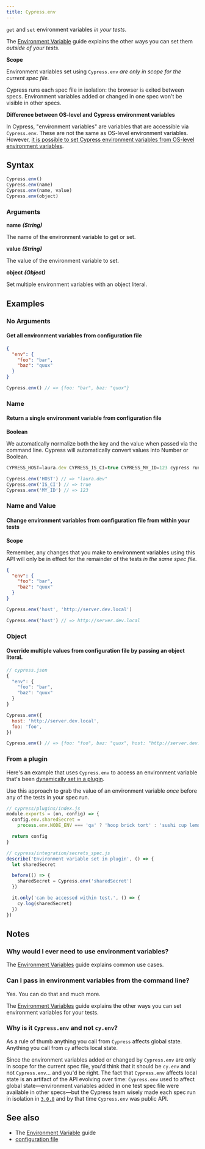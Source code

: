 ```yaml
---
title: Cypress.env
---
```


`get` and `set` environment variables _in your tests_.

<Alert type="info">

The [Environment Variable](/guides/guides/environment-variables) guide explains
the other ways you can set them _outside of your tests_.

</Alert>

<Alert type="warning">

<strong class="alert-header">Scope</strong>

Environment variables set using `Cypress.env` _are only in scope for the current
spec file._

Cypress runs each spec file in isolation: the browser is exited between specs.
Environment variables added or changed in one spec won't be visible in other
specs.

</Alert>

<Alert type="warning">

<strong class="alert-header">Difference between OS-level and Cypress environment
variables</strong>

In Cypress, "environment variables" are variables that are accessible via
`Cypress.env`. These are not the same as OS-level environment variables.
However,
[it is possible to set Cypress environment variables from OS-level environment variables](/guides/guides/environment-variables.html#Option-3-CYPRESS).

</Alert>

## Syntax

```javascript
Cypress.env()
Cypress.env(name)
Cypress.env(name, value)
Cypress.env(object)
```

### Arguments

**<Icon name="angle-right"></Icon> name** **_(String)_**

The name of the environment variable to get or set.

**<Icon name="angle-right"></Icon> value** **_(String)_**

The value of the environment variable to set.

**<Icon name="angle-right"></Icon> object** **_(Object)_**

Set multiple environment variables with an object literal.

## Examples

### No Arguments

#### Get all environment variables from configuration file

```json
{
  "env": {
    "foo": "bar",
    "baz": "quux"
  }
}
```

```javascript
Cypress.env() // => {foo: "bar", baz: "quux"}
```

### Name

#### Return a single environment variable from configuration file

<Alert type="warning">

<strong class="alert-header">Boolean</strong>

We automatically normalize both the key and the value when passed via the
command line. Cypress will automatically convert values into Number or Boolean.

</Alert>

```javascript
CYPRESS_HOST=laura.dev CYPRESS_IS_CI=true CYPRESS_MY_ID=123 cypress run
```

```javascript
Cypress.env('HOST') // => "laura.dev"
Cypress.env('IS_CI') // => true
Cypress.env('MY_ID') // => 123
```

### Name and Value

#### Change environment variables from configuration file from within your tests

<Alert type="warning">

<strong class="alert-header">Scope</strong>

Remember, any changes that you make to environment variables using this API will
only be in effect for the remainder of the tests _in the same spec file._

</Alert>

```json
{
  "env": {
    "foo": "bar",
    "baz": "quux"
  }
}
```

```javascript
Cypress.env('host', 'http://server.dev.local')

Cypress.env('host') // => http://server.dev.local
```

### Object

#### Override multiple values from configuration file by passing an object literal.

```javascript
// cypress.json
{
  "env": {
    "foo": "bar",
    "baz": "quux"
  }
}
```

```javascript
Cypress.env({
  host: 'http://server.dev.local',
  foo: 'foo',
})

Cypress.env() // => {foo: "foo", baz: "quux", host: "http://server.dev.local"}
```

### From a plugin

Here's an example that uses `Cypress.env` to access an environment variable
that's been
[dynamically set in a plugin](/guides/guides/environment-variables#Option-5-Plugins).

Use this approach to grab the value of an environment variable _once_ before any
of the tests in your spec run.

```js
// cypress/plugins/index.js
module.exports = (on, config) => {
  config.env.sharedSecret =
    process.env.NODE_ENV === 'qa' ? 'hoop brick tort' : 'sushi cup lemon'

  return config
}
```

```js
// cypress/integration/secrets_spec.js
describe('Environment variable set in plugin', () => {
  let sharedSecret

  before(() => {
    sharedSecret = Cypress.env('sharedSecret')
  })

  it.only('can be accessed within test.', () => {
    cy.log(sharedSecret)
  })
})
```

## Notes

### Why would I ever need to use environment variables?

The [Environment Variables](/guides/guides/environment-variables) guide explains
common use cases.

### Can I pass in environment variables from the command line?

Yes. You can do that and much more.

The [Environment Variables](/guides/guides/environment-variables) guide explains
the other ways you can set environment variables for your tests.

### Why is it `Cypress.env` and not `cy.env`?

As a rule of thumb anything you call from `Cypress` affects global state.
Anything you call from `cy` affects local state.

Since the environment variables added or changed by `Cypress.env` are only in
scope for the current spec file, you'd think that it should be `cy.env` and not
`Cypress.env`&hellip; and you'd be right. The fact that `Cypress.env` affects
local state is an artifact of the API evolving over time: `Cypress.env` used to
affect global state&mdash;environment variables added in one test spec file were
available in other specs&mdash;but the Cypress team wisely made each spec run in
isolation in [`3.0.0`](/guides/references/changelog#3-0-0) and by that time
`Cypress.env` was public API.

## See also

- The [Environment Variable](/guides/guides/environment-variables) guide
- [configuration file](/guides/references/configuration)

